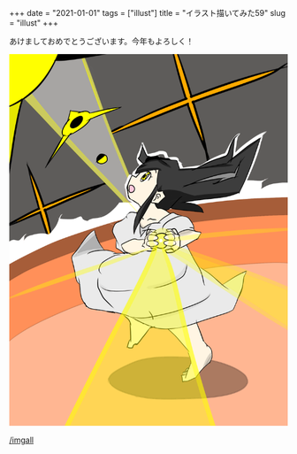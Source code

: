 +++
date = "2021-01-01"
tags = ["illust"]
title = "イラスト描いてみた59"
slug = "illust"
+++

あけましておめでとうございます。今年もよろしく！

![](/img/yui_59.png)

[/imgall](/imgall)
